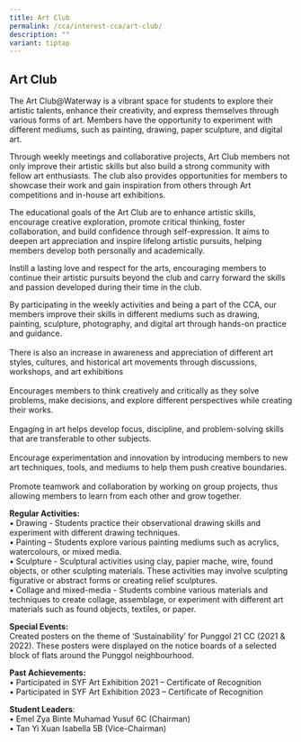 ```yaml
---
title: Art Club
permalink: /cca/interest-cca/art-club/
description: ""
variant: tiptap
---
```

<h2>Art Club</h2>
<p>The Art Club@Waterway is a vibrant space for students to explore their
artistic talents, enhance their creativity, and express themselves through
various forms of art. Members have the opportunity to experiment with different
mediums, such as painting, drawing, paper sculpture, and digital art.</p>
<p>Through weekly meetings and collaborative projects, Art Club members not
only improve their artistic skills but also build a strong community with
fellow art enthusiasts. The club also provides opportunities for members
to showcase their work and gain inspiration from others through Art competitions
and in-house art exhibitions.</p>
<p>The educational goals of the Art Club are to enhance artistic skills,
encourage creative exploration, promote critical thinking, foster collaboration,
and build confidence through self-expression. It aims to deepen art appreciation
and inspire lifelong artistic pursuits, helping members develop both personally
and academically.</p>
<p>Instill a lasting love and respect for the arts, encouraging members to
continue their artistic pursuits beyond the club and carry forward the
skills and passion developed during their time in the club.</p>
<p>By participating in the weekly activities and being a part of the CCA,
our members improve their skills in different mediums such as drawing,
painting, sculpture, photography, and digital art through hands-on practice
and guidance.
<br>
<br>There is also an increase in awareness and appreciation of different art
styles, cultures, and historical art movements through discussions, workshops,
and art exhibitions
<br>
<br>Encourages members to think creatively and critically as they solve problems,
make decisions, and explore different perspectives while creating their
works.
<br>
<br>Engaging in art helps develop focus, discipline, and problem-solving skills
that are transferable to other subjects.
<br>
<br>Encourage experimentation and innovation by introducing members to new
art techniques, tools, and mediums to help them push creative boundaries.
<br>
<br>Promote teamwork and collaboration by working on group projects, thus
allowing members to learn from each other and grow together.
<br>
</p>
<p><strong>Regular Activities:</strong>
<br>• Drawing - Students practice their observational drawing skills and experiment
with different drawing techniques.
<br>• Painting – Students explore various painting mediums such as acrylics,
watercolours, or mixed media.
<br>• Sculpture - Sculptural activities using clay, papier mache, wire, found
objects, or other sculpting materials. These activities may involve sculpting
figurative or abstract forms or creating relief sculptures.
<br>• Collage and mixed-media - Students combine various materials and techniques
to create collage, assemblage, or experiment with different art materials
such as found objects, textiles, or paper.</p>
<p><strong>Special Events:</strong> 
<br>Created posters on the theme of ‘Sustainability’ for Punggol 21 CC (2021
&amp; 2022). These posters were displayed on the notice boards of a selected
block of flats around the Punggol neighbourhood.</p>
<p><strong>Past Achievements:</strong> 
<br>• Participated in SYF Art Exhibition 2021 – Certificate of Recognition
<br>• Participated in SYF Art Exhibition 2023 – Certificate of Recognition</p>
<p><strong>Student Leaders</strong>:
<br>• Emel Zya Binte Muhamad Yusuf 6C (Chairman)
<br>• Tan Yi Xuan Isabella 5B (Vice-Chairman)</p>
<p></p>
<p></p>
<p></p>
